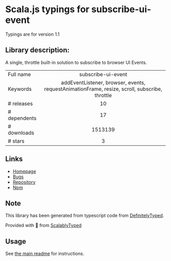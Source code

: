 
# Scala.js typings for subscribe-ui-event

Typings are for version 1.1

## Library description:
A single, throttle built-in solution to subscribe to browser UI Events.

|                    |                 |
| ------------------ | :-------------: |
| Full name          | subscribe-ui-event |
| Keywords           | addEventListener, browser, events, requestAnimationFrame, resize, scroll, subscribe, throttle |
| # releases         | 10 |
| # dependents       | 17 |
| # downloads        | 1513139 |
| # stars            | 3 |

## Links
- [Homepage](https://github.com/yahoo/subscribe-ui-event#readme)
- [Bugs](https://github.com/yahoo/subscribe-ui-event/issues)
- [Repository](https://github.com/yahoo/subscribe-ui-event)
- [Npm](https://www.npmjs.com/package/subscribe-ui-event)
    


## Note
This library has been generated from typescript code from [DefinitelyTyped](https://definitelytyped.org).

Provided with :purple_heart: from [ScalablyTyped](https://github.com/oyvindberg/ScalablyTyped)

## Usage
See [the main readme](../../readme.md) for instructions.


